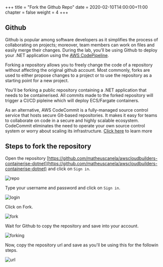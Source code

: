 +++
title = "Fork the Github Repo"
date = 2020-02-10T14:00:00+11:00
chapter = false
weight = 4
+++

## Github

Github is popular among software developers as it simplifies the process of collaborating on projects; moreover, team members can work on files and easily merge their changes. During the lab, you'll be using Github to deploy your .NET application using the [AWS CodePipeline](https://aws.amazon.com/codepipeline/).

Forking a repository allows you to freely change the code of a repository without affecting the original github account. Most commonly, forks are used to either propose changes to a project or to use the repository as a starting point for a new project.

You'll be forking a public repository containing a .NET application that needs to be containerised. All commits made to the forked repository will trigger a CI/CD pipleine which will deploy ECS/Fargate containers.

As an alternative, AWS CodeCommit is a fully-managed source control service that hosts secure Git-based repositories. It makes it easy for teams to collaborate on code in a secure and highly scalable ecosystem. CodeCommit eliminates the need to operate your own source control system or worry about scaling its infrastructure. [Click here](https://aws.amazon.com/codecommit/) to learn more

## Steps to fork the repository

Open the repository [https://github.com/matheuscanela/awscloudbuilders-containerise-dotnet](https://github.com/matheuscanela/awscloudbuilders-containerise-dotnet) and click on `Sign in`.

![repo](/images/setup/setup_04_forkGithub_1_repo.png)

Type your username and password and click on `Sign in`.

![login](/images/setup/setup_04_forkGithub_2_login.png)

Click on Fork.

![fork](/images/setup/setup_04_forkGithub_3_fork.png)

Wait for Github to copy the repository and save into your account.

![forking](/images/setup/setup_04_forkGithub_4_forking.png)

Now, copy the repository url and save as you'll be using this for the followin steps.

![url](/images/setup/setup_04_forkGithub_5_url.png)




